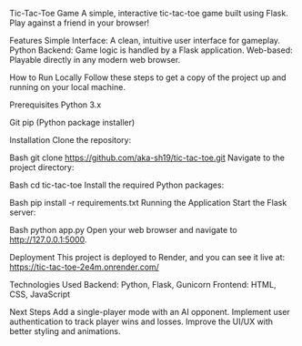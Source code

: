 Tic-Tac-Toe Game
A simple, interactive tic-tac-toe game built using Flask. Play against a friend in your browser!

Features
Simple Interface: A clean, intuitive user interface for gameplay.
Python Backend: Game logic is handled by a Flask application.
Web-based: Playable directly in any modern web browser.

How to Run Locally
Follow these steps to get a copy of the project up and running on your local machine.

Prerequisites
Python 3.x

Git
pip (Python package installer)

Installation
Clone the repository:

Bash
git clone https://github.com/aka-sh19/tic-tac-toe.git
Navigate to the project directory:

Bash
cd tic-tac-toe
Install the required Python packages:

Bash
pip install -r requirements.txt
Running the Application
Start the Flask server:

Bash
python app.py
Open your web browser and navigate to http://127.0.0.1:5000.

Deployment
This project is deployed to Render, and you can see it live at:
https://tic-tac-toe-2e4m.onrender.com/

Technologies Used
Backend: Python, Flask, Gunicorn
Frontend: HTML, CSS, JavaScript

Next Steps
Add a single-player mode with an AI opponent.
Implement user authentication to track player wins and losses.
Improve the UI/UX with better styling and animations.
